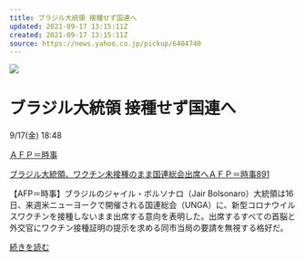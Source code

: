```yaml
---
title: ブラジル大統領 接種せず国連へ
updated: 2021-09-17 13:15:11Z
created: 2021-09-17 13:15:11Z
source: https://news.yahoo.co.jp/pickup/6404740
---
```


![](https://news-pctr.c.yimg.jp/r/iwiz-tpc/images/tpc/2021/9/17/e4798b653fa3baa8c64a9f281282d38a565fbbb4e04e344523bf1e86de56c2f4.jpg)

# ブラジル大統領 接種せず国連へ

9/17(金) 18:48

[ＡＦＰ＝時事](https://news.yahoo.co.jp/articles/80e70cbdb2f1cc2b83c6e9e86d7c452b95843c36/images/000)

[ブラジル大統領、ワクチン未接種のまま国連総会出席へＡＦＰ＝時事891](https://news.yahoo.co.jp/articles/80e70cbdb2f1cc2b83c6e9e86d7c452b95843c36)

【AFP＝時事】ブラジルのジャイル・ボルソナロ（Jair Bolsonaro）大統領は16日、来週米ニューヨークで開催される国連総会（UNGA）に、新型コロナウイルスワクチンを接種しないまま出席する意向を表明した。出席するすべての首脳と外交官にワクチン接種証明の提示を求める同市当局の要請を無視する格好だ。

[続きを読む](https://news.yahoo.co.jp/articles/80e70cbdb2f1cc2b83c6e9e86d7c452b95843c36)